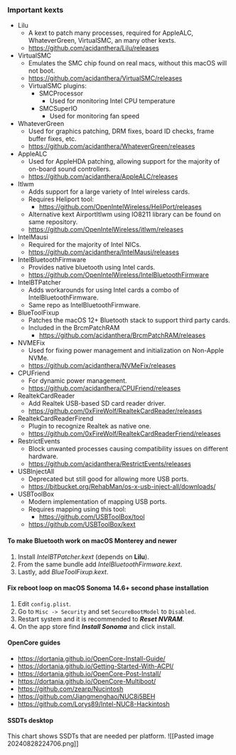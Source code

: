 ### Important kexts
- Lilu
	- A kext to patch many processes, required for AppleALC, WhateverGreen, VirtualSMC, an many other kexts.
	- https://github.com/acidanthera/Lilu/releases
- VirtualSMC
	- Emulates the SMC chip found on real macs, without this macOS will not boot.
	- https://github.com/acidanthera/VirtualSMC/releases
	- VirtualSMC plugins:
		- SMCProcessor
			- Used for monitoring Intel CPU temperature
		- SMCSuperIO
			- Used for monitoring fan speed
- WhateverGreen
	- Used for graphics patching, DRM fixes, board ID checks, frame buffer fixes, etc.
	- https://github.com/acidanthera/WhateverGreen/releases
- AppleALC
	- Used for AppleHDA patching, allowing support for the majority of on-board sound controllers.
	- https://github.com/acidanthera/AppleALC/releases
- Itlwm
	- Adds support for a large variety of Intel wireless cards.
	- Requires Heliport tool:
		- https://github.com/OpenIntelWireless/HeliPort/releases
	- Alternative kext AirportItlwm using IO8211 library can be found on same repository.
	- https://github.com/OpenIntelWireless/itlwm/releases
- IntelMausi
	- Required for the majority of Intel NICs.
	- https://github.com/acidanthera/IntelMausi/releases
- IntelBluetoothFirmware
	- Provides native bluetooth using Intel cards.
	- https://github.com/OpenIntelWireless/IntelBluetoothFirmware
- IntelBTPatcher
	- Adds workarounds for using Intel cards a combo of IntelBluetoothFirmware.
	- Same repo as IntelBluetoothFirmware.
- BlueToolFixup
	- Patches the macOS 12+ Bluetooth stack to support third party cards.
	- Included in the BrcmPatchRAM
		- https://github.com/acidanthera/BrcmPatchRAM/releases
- NVMEFix
	- Used for fixing power management and initialization on Non-Apple NVMe.
	- https://github.com/acidanthera/NVMeFix/releases
- CPUFriend
	- For dynamic power management.
	- https://github.com/acidanthera/CPUFriend/releases
- RealtekCardReader
	- Add Realtek USB-based SD card reader driver.
	- https://github.com/0xFireWolf/RealtekCardReader/releases
- RealtekCardReaderFirend
	- Plugin to recognize Realtek as native one.
	- https://github.com/0xFireWolf/RealtekCardReaderFriend/releases
- RestrictEvents
	- Block unwanted processes causing compatibility issues on different hardware.
	- https://github.com/acidanthera/RestrictEvents/releases
- USBInjectAll
	- Deprecated but still good for allowing more USB ports.
	- https://bitbucket.org/RehabMan/os-x-usb-inject-all/downloads/
- USBToolBox
	- Modern implementation of mapping USB ports.
	- Requires mapping using this tool:
		- https://github.com/USBToolBox/tool
	- https://github.com/USBToolBox/kext


#### To make Bluetooth work on macOS Monterey and newer
1. Install *IntelBTPatcher.kext* (depends on **Lilu**).
2. From the same bundle add *IntelBluetoothFirmware.kext*.
3. Lastly, add *BlueToolFixup.kext*.
#### Fix reboot loop on macOS Sonoma 14.6+ second phase installation
1. Edit `config.plist`.
2. Go to `Misc -> Security` and set `SecureBootModel` to `Disabled`.
3. Restart system and it is recommended to ***Reset NVRAM***.
4. On the app store find ***Install Sonoma*** and click install.
#### OpenCore guides
- https://dortania.github.io/OpenCore-Install-Guide/
- https://dortania.github.io/Getting-Started-With-ACPI/
- https://dortania.github.io/OpenCore-Post-Install/
- https://dortania.github.io/OpenCore-Multiboot/
- https://github.com/zearp/Nucintosh
- https://github.com/Jiangmenghao/NUC8i5BEH
- https://github.com/Lorys89/Intel-NUC8-Hackintosh
#### SSDTs desktop
This chart shows SSDTs that are needed per platform.
![[Pasted image 20240828224706.png]]